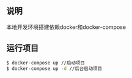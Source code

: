 ## 说明
  本地开发环境搭建依赖docker和docker-compose

## 运行项目

```bash
$ docker-compose up //启动项目
$ docker-compose up -d //后台启动项目
```
